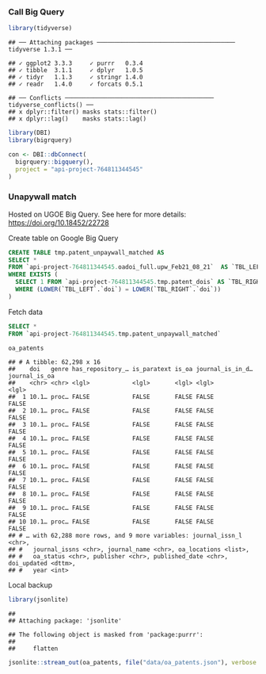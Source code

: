 
### Call Big Query

``` r
library(tidyverse)
```

    ## ── Attaching packages ─────────────────────────────────────── tidyverse 1.3.1 ──

    ## ✓ ggplot2 3.3.3     ✓ purrr   0.3.4
    ## ✓ tibble  3.1.1     ✓ dplyr   1.0.5
    ## ✓ tidyr   1.1.3     ✓ stringr 1.4.0
    ## ✓ readr   1.4.0     ✓ forcats 0.5.1

    ## ── Conflicts ────────────────────────────────────────── tidyverse_conflicts() ──
    ## x dplyr::filter() masks stats::filter()
    ## x dplyr::lag()    masks stats::lag()

``` r
library(DBI)
library(bigrquery)

con <- DBI::dbConnect(
  bigrquery::bigquery(),
  project = "api-project-764811344545"
)
```

### Unapywall match

Hosted on UGOE Big Query. See here for more details:
<https://doi.org/10.18452/22728>

Create table on Google Big Query

``` sql
CREATE TABLE tmp.patent_unpaywall_matched AS
SELECT *
FROM `api-project-764811344545.oadoi_full.upw_Feb21_08_21`  AS `TBL_LEFT`
WHERE EXISTS (
  SELECT 1 FROM `api-project-764811344545.tmp.patent_dois` AS `TBL_RIGHT`
  WHERE (LOWER(`TBL_LEFT`.`doi`) = LOWER(`TBL_RIGHT`.`doi`))
)
```

Fetch data

``` sql
SELECT * 
FROM `api-project-764811344545.tmp.patent_unpaywall_matched`
```

``` r
oa_patents
```

    ## # A tibble: 62,298 x 16
    ##    doi   genre has_repository_… is_paratext is_oa journal_is_in_d… journal_is_oa
    ##    <chr> <chr> <lgl>            <lgl>       <lgl> <lgl>            <lgl>        
    ##  1 10.1… proc… FALSE            FALSE       FALSE FALSE            FALSE        
    ##  2 10.1… proc… FALSE            FALSE       FALSE FALSE            FALSE        
    ##  3 10.1… proc… FALSE            FALSE       FALSE FALSE            FALSE        
    ##  4 10.1… proc… FALSE            FALSE       FALSE FALSE            FALSE        
    ##  5 10.1… proc… FALSE            FALSE       FALSE FALSE            FALSE        
    ##  6 10.1… proc… FALSE            FALSE       FALSE FALSE            FALSE        
    ##  7 10.1… proc… FALSE            FALSE       FALSE FALSE            FALSE        
    ##  8 10.1… proc… FALSE            FALSE       FALSE FALSE            FALSE        
    ##  9 10.1… proc… FALSE            FALSE       FALSE FALSE            FALSE        
    ## 10 10.1… proc… FALSE            FALSE       FALSE FALSE            FALSE        
    ## # … with 62,288 more rows, and 9 more variables: journal_issn_l <chr>,
    ## #   journal_issns <chr>, journal_name <chr>, oa_locations <list>,
    ## #   oa_status <chr>, publisher <chr>, published_date <chr>, doi_updated <dttm>,
    ## #   year <int>

Local backup

``` r
library(jsonlite)
```

    ## 
    ## Attaching package: 'jsonlite'

    ## The following object is masked from 'package:purrr':
    ## 
    ##     flatten

``` r
jsonlite::stream_out(oa_patents, file("data/oa_patents.json"), verbose = FALSE)
```
